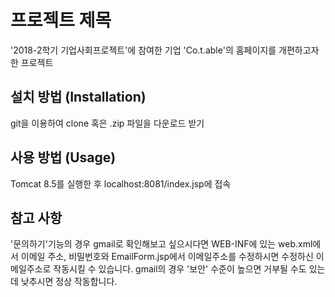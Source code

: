 # 프로젝트 제목
'2018-2학기 기업사회프로젝트'에 참여한 기업 'Co.t.able'의 홈페이지를 개편하고자 한 프로젝트 

## 설치 방법 (Installation)
git을 이용하여 clone 혹은 .zip 파일을 다운로드 받기

## 사용 방법 (Usage)
Tomcat 8.5를 실행한 후 localhost:8081/index.jsp에 접속

## 참고 사항
'문의하기'기능의 경우 gmail로 확인해보고 싶으시다면 WEB-INF에 있는 web.xml에서 이메일 주소, 비밀번호와
EmailForm.jsp에서 이메일주소를 수정하시면 수정하신 이메일주소로 작동시킬 수 있습니다.
gmail의 경우 '보안' 수준이 높으면 거부될 수도 있는데 낮추시면 정상 작동합니다.
